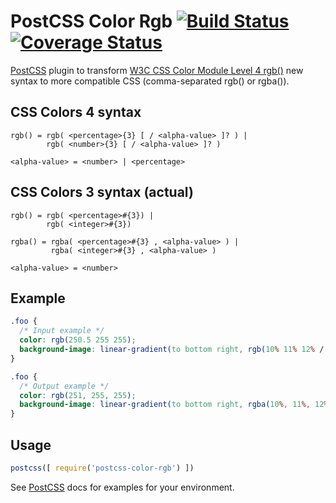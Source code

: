 # PostCSS Color Rgb [![Build Status][ci-img]][ci] [![Coverage Status][cov-img]][cov]

[PostCSS] plugin to transform [W3C CSS Color Module Level 4 rgb()](https://drafts.csswg.org/css-color/#funcdef-rgb) new syntax to more compatible CSS (comma-separated rgb() or rgba()).

[PostCSS]: https://github.com/postcss/postcss
[ci-img]:  https://travis-ci.org/dmarchena/postcss-color-rgb.svg
[ci]:      https://travis-ci.org/dmarchena/postcss-color-rgb
[cov-img]: https://coveralls.io/repos/github/dmarchena/postcss-color-rgb/badge.svg
[cov]:     https://coveralls.io/github/dmarchena/postcss-color-rgb

## CSS Colors 4 syntax

```
rgb() = rgb( <percentage>{3} [ / <alpha-value> ]? ) |
        rgb( <number>{3} [ / <alpha-value> ]? )

<alpha-value> = <number> | <percentage>
```

## CSS Colors 3 syntax (actual)

```
rgb() = rgb( <percentage>#{3}) |
        rgb( <integer>#{3})

rgba() = rgba( <percentage>#{3} , <alpha-value> ) |
         rgba( <integer>#{3} , <alpha-value> )

<alpha-value> = <number>
```

## Example

```css
.foo {
  /* Input example */
  color: rgb(250.5 255 255);
  background-image: linear-gradient(to bottom right, rgb(10% 11% 12% / 90%), rgb(23% 24% 25% / .5));
}
```

```css
.foo {
  /* Output example */
  color: rgb(251, 255, 255);
  background-image: linear-gradient(to bottom right, rgba(10%, 11%, 12%, .9), rgba(23%, 24%, 25%, .5));
}
```

## Usage

```js
postcss([ require('postcss-color-rgb') ])
```

See [PostCSS] docs for examples for your environment.
